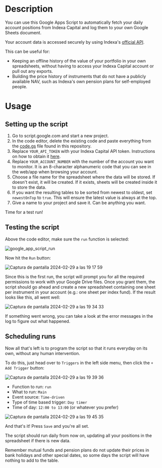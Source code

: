 # Description
You can use this Google Apps Script to automatically fetch your daily account positions from Indexa Capital and log them to your own Google Sheets document.

Your account data is accessed securely by using Indexa's [official API](https://support.indexacapital.com/es/esp/introduccion-api).

This can be useful for:
* Keeping an offline history of the value of your portfolio in your own spreadsheets, without having to access your Indexa Capital account or pull out any exports.
* Building the price history of instruments that do not have a publicly available NAV, such as Indexa's own pension plans for self-employed people.

# Usage

## Setting up the script
1. Go to script.google.com and start a new project.
3. In the code editor, delete the existing code and paste everything from the [code.gs](https://github.com/victor-marino/indexa-gsheets-history/blob/master/code.gs) file found in this repository.
4. Replace `YOUR_API_TOKEN` with your Indexa Capital API token. Instructions on how to obtain it [here](https://support.indexacapital.com/es/esp/introduccion-api).
5. Replace `YOUR_ACCOUNT_NUMBER` with the number of the account you want to monitor. It is an 8-character alphanumeric code that you can see in the web/app when browsing your account.
6. Choose a file name for the spreadsheet where the data will be stored. If doesn't exist, it will be created. If it exists, sheets will be created inside it to store the data.
7. If you want the resulting tables to be sorted from newest to oldest, set `newestOnTop` to `true`. This will ensure the latest value is always at the top.
8. Give a name to your project and save it. Can be anything you want.

Time for a test run!

## Testing the script
Above the code editor, make sure the `run` function is selected:

![google_app_script_run](https://github.com/victor-marino/indexa-gsheets-history/assets/1933443/86dce857-5998-492b-80a9-057e3d2f0379)

Now hit the `Run` button:

![Captura de pantalla 2024-02-29 a las 19 17 59](https://github.com/victor-marino/indexa-gsheets-history/assets/1933443/8c10257e-ffe9-4eba-abf3-7054e1d2b1db)

Since this is the first run, the script will prompt you for all the required permissions to work with your Google Drive files. Once you grant them, the script should go ahead and create a new spreadsheet containing one sheet per instrument in your account (e.g.: one sheet per index fund). If the result looks like this, all went well:

![Captura de pantalla 2024-02-29 a las 19 34 33](https://github.com/victor-marino/indexa-gsheets-history/assets/1933443/50ae6fac-312d-4116-a65d-e6d93b4df70a)

If something went wrong, you can take a look at the error messages in the log to figure out what happened.

## Scheduling runs

Now all that's left is to program the script so that it runs everyday on its own, without any human intervention.

To do this, just head over to `Triggers` in the left side menu, then click the `+ Add Trigger` button:

![Captura de pantalla 2024-02-29 a las 19 39 36](https://github.com/victor-marino/indexa-gsheets-history/assets/1933443/3b4113a3-962f-43d3-aaf7-28d66fda04ab)

* Function to run: `run`
* What to run: `Main`
* Event source: `Time-driven`
* Type of time based trigger: `Day timer`
* Time of day: `12:00 to 13:00` (or whatever you prefer)

![Captura de pantalla 2024-02-29 a las 19 45 35](https://github.com/victor-marino/indexa-gsheets-history/assets/1933443/255a014f-f785-4fe3-9578-50227f8fb9d0)

And that's it! Press `Save` and you're all set.

The script should run daily from now on, updating all your positions in the spreadsheet if there is new data.

Remember mutual funds and pension plans do not update their prices in bank holidays and other special dates, so some days the script will have nothing to add to the table.
